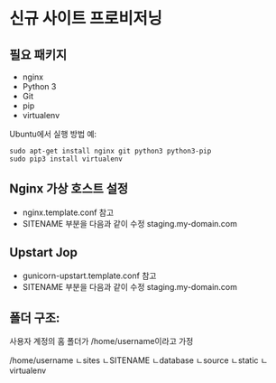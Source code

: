 신규 사이트 프로비저닝
==========================

## 필요 패키지

* nginx
* Python 3
* Git
* pip
* virtualenv

Ubuntu에서 실행 방법 예:

    sudo apt-get install nginx git python3 python3-pip
    sudo pip3 install virtualenv

## Nginx 가상 호스트 설정

* nginx.template.conf 참고
* SITENAME 부분을 다음과 같이 수정 staging.my-domain.com

## Upstart Jop

* gunicorn-upstart.template.conf 참고
* SITENAME 부분을 다음과 같이 수정 staging.my-domain.com

## 폴더 구조:
사용자 계정의 홈 폴더가 /home/username이라고 가정

/home/username
ㄴsites
  ㄴSITENAME
    ㄴdatabase
    ㄴsource
    ㄴstatic
    ㄴvirtualenv
